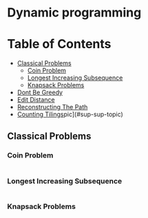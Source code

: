 # Dynamic programming

Table of Contents
================= 
* [Classical Problems](#classical-problems)
  + [Coin Problem](#coin-problem)
  + [Longest Increasing Subsequence](#longest-increasing-subsequence)
  + [Knapsack Problems](#knapsack-problems)
* [Dont Be Greedy](#dont-be-greedy)
* [Edit Distance](#edit-distance)
* [Reconstructing The Path](#reconstructing-the-path)
* [Counting Tilings](#counting-tilings)pic](#sup-sup-topic)

   
## Classical Problems
### Coin Problem
```cpp
```
### Longest Increasing Subsequence
```cpp
```
### Knapsack Problems
```cpp
```



